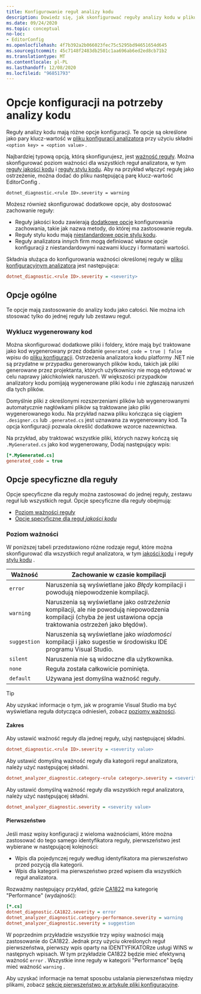 ```yaml
---
title: Konfigurowanie reguł analizy kodu
description: Dowiedz się, jak skonfigurować reguły analizy kodu w pliku konfiguracji analizatora.
ms.date: 09/24/2020
ms.topic: conceptual
no-loc:
- EditorConfig
ms.openlocfilehash: 4f7b392a2b066023fec75c5295bd94651654d645
ms.sourcegitcommit: 45c7148f2483db2501c1aa696ab6ed2ed8cb71b2
ms.translationtype: MT
ms.contentlocale: pl-PL
ms.lasthandoff: 12/08/2020
ms.locfileid: "96851793"
---
```

# <a name="configuration-options-for-code-analysis"></a>Opcje konfiguracji na potrzeby analizy kodu

Reguły analizy kodu mają różne opcje konfiguracji. Te opcje są określone jako pary klucz-wartość w [pliku konfiguracji analizatora](configuration-files.md) przy użyciu składni `<option key> = <option value>` .

Najbardziej typową opcją, którą skonfigurujesz, jest [ważność reguły](#severity-level). Można skonfigurować poziom ważności dla wszystkich reguł analizatora, w tym [reguły jakości kodu](quality-rules/index.md) i [reguły stylu kodu](style-rules/index.md). Aby na przykład włączyć regułę jako ostrzeżenie, można dodać do pliku następującą parę klucz-wartość EditorConfig .

`dotnet_diagnostic.<rule ID>.severity = warning`

Możesz również skonfigurować dodatkowe opcje, aby dostosować zachowanie reguły:

- Reguły jakości kodu zawierają [dodatkowe opcje](code-quality-rule-options.md) konfigurowania zachowania, takie jak nazwa metody, do której ma zastosowanie reguła.
- Reguły stylu kodu mają [niestandardowe opcje stylu kodu](code-style-rule-options.md).
- Reguły analizatora innych firm mogą definiować własne opcje konfiguracji z niestandardowymi nazwami kluczy i formatami wartości.

Składnia służąca do konfigurowania ważności określonej reguły w [pliku konfiguracyjnym analizatora](configuration-files.md) jest następująca:

```ini
dotnet_diagnostic.<rule ID>.severity = <severity>
```

## <a name="general-options"></a>Opcje ogólne

Te opcje mają zastosowanie do analizy kodu jako całości. Nie można ich stosować tylko do jednej reguły lub zestawu reguł.

### <a name="exclude-generated-code"></a>Wyklucz wygenerowany kod

Można skonfigurować dodatkowe pliki i foldery, które mają być traktowane jako kod wygenerowany przez dodanie `generated_code = true | false` wpisu do [pliku konfiguracji](configuration-files.md). Ostrzeżenia analizatora kodu platformy .NET nie są przydatne w przypadku generowanych plików kodu, takich jak pliki generowane przez projektanta, których użytkownicy nie mogą edytować w celu naprawy jakichkolwiek naruszeń. W większości przypadków analizatory kodu pomijają wygenerowane pliki kodu i nie zgłaszają naruszeń dla tych plików.

Domyślnie pliki z określonymi rozszerzeniami plików lub wygenerowanymi automatycznie nagłówkami plików są traktowane jako pliki wygenerowanego kodu. Na przykład nazwa pliku kończąca się ciągiem `.designer.cs` lub `.generated.cs` jest uznawana za wygenerowany kod. Ta opcja konfiguracji pozwala określić dodatkowe wzorce nazewnictwa.

Na przykład, aby traktować wszystkie pliki, których nazwy kończą się `.MyGenerated.cs` jako kod wygenerowany, Dodaj następujący wpis:

```ini
[*.MyGenerated.cs]
generated_code = true
```

## <a name="rule-specific-options"></a>Opcje specyficzne dla reguły

Opcje specyficzne dla reguły można zastosować do jednej reguły, zestawu reguł lub wszystkich reguł. Opcje specyficzne dla reguły obejmują:

- [Poziom ważności reguły](#severity-level)
- [Opcje specyficzne dla reguł *jakości kodu*](code-quality-rule-options.md)

### <a name="severity-level"></a>Poziom ważności

W poniższej tabeli przedstawiono różne rodzaje reguł, które można skonfigurować dla wszystkich reguł analizatora, w tym [jakości kodu](quality-rules/index.md) i reguły [stylu kodu](style-rules/index.md) .

| Ważność | Zachowanie w czasie kompilacji |
|-|-|
| `error` | Naruszenia są wyświetlane jako *Błędy* kompilacji i powodują niepowodzenie kompilacji.|
| `warning` | Naruszenia są wyświetlane jako *ostrzeżenia* kompilacji, ale nie powodują niepowodzenia kompilacji (chyba że jest ustawiona opcja traktowania ostrzeżeń jako błędów). |
| `suggestion` | Naruszenia są wyświetlane jako *wiadomości* kompilacji i jako sugestie w środowisku IDE programu Visual Studio. |
| `silent` | Naruszenia nie są widoczne dla użytkownika. |
| `none` | Reguła została całkowicie pominięta. |
| `default` | Używana jest domyślna ważność reguły. |

> [!TIP]
> Aby uzyskać informacje o tym, jak w programie Visual Studio ma być wyświetlana reguła dotycząca odniesień, zobacz [poziomy ważności](/visualstudio/ide/editorconfig-language-conventions#severity-levels).

#### <a name="scope"></a>Zakres

Aby ustawić ważność reguły dla jednej reguły, użyj następującej składni.

```ini
dotnet_diagnostic.<rule ID>.severity = <severity value>
```

Aby ustawić domyślną ważność reguły dla kategorii reguł analizatora, należy użyć następującej składni.

```ini
dotnet_analyzer_diagnostic.category-<rule category>.severity = <severity value>
```

Aby ustawić domyślną ważność reguły dla wszystkich reguł analizatora, należy użyć następującej składni.

```ini
dotnet_analyzer_diagnostic.severity = <severity value>
```

#### <a name="precedence"></a>Pierwszeństwo

Jeśli masz wpisy konfiguracji z wieloma ważnościami, które można zastosować do tego samego identyfikatora reguły, pierwszeństwo jest wybierane w następującej kolejności:

- Wpis dla pojedynczej reguły według identyfikatora ma pierwszeństwo przed pozycją dla kategorii.
- Wpis dla kategorii ma pierwszeństwo przed wpisem dla wszystkich reguł analizatora.

Rozważmy następujący przykład, gdzie [CA1822](/visualstudio/code-quality/ca1822) ma kategorię "Performance" (wydajność):

```ini
[*.cs]
dotnet_diagnostic.CA1822.severity = error
dotnet_analyzer_diagnostic.category-performance.severity = warning
dotnet_analyzer_diagnostic.severity = suggestion
```

W poprzednim przykładzie wszystkie trzy wpisy ważności mają zastosowanie do CA1822. Jednak przy użyciu określonych reguł pierwszeństwa, pierwszy wpis oparty na IDENTYFIKATORze usługi WINS w następnych wpisach. W tym przykładzie CA1822 będzie mieć efektywną ważność `error` . Wszystkie inne reguły w kategorii "Performance" będą mieć ważność `warning` .

Aby uzyskać informacje na temat sposobu ustalania pierwszeństwa między plikami, zobacz [sekcję pierwszeństwo w artykule pliki konfiguracyjne](configuration-files.md#precedence).
